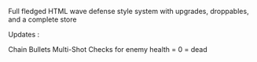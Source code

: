 Full fledged HTML wave defense style system with upgrades, droppables, and a complete store 

Updates : 

Chain Bullets
Multi-Shot
Checks for enemy health = 0 = dead
